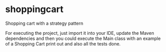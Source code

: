 # shoppingcart
Shopping cart with a strategy pattern

For executing the project, just import it into your IDE, update the Maven dependencies and then you could execute
the Main class with an example of a Shopping Cart print out and also all the tests done.